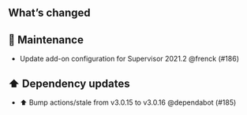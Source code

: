 ## What’s changed

## 🧰 Maintenance

- Update add-on configuration for Supervisor 2021.2 @frenck (#186)

## ⬆️ Dependency updates

- ⬆️ Bump actions/stale from v3.0.15 to v3.0.16 @dependabot (#185)
